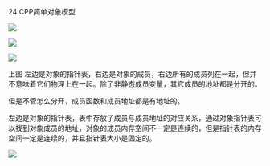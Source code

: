 24 CPP简单对象模型

![](https://gitee.com/hxc8/images2/raw/master/img/202407172223421.jpg)

![](https://gitee.com/hxc8/images2/raw/master/img/202407172223495.jpg)

 

![](https://gitee.com/hxc8/images2/raw/master/img/202407172223902.jpg)

上图 左边是对象的指针表，右边是对象的成员，右边所有的成员列在一起，但并不意味着它们物理上在一起。除了非静态成员变量，其它成员的地址都是分开的。

但是不管怎么分开，成员函数和成员地址都是有地址的。

左边是对象的指针表，表中存放了成员与成员地址的对应关系，通过对象指针表可以找到对象成员的地址，对象的成员内存空间不一定是连续的，但是指针表的内存空间一定是连续的，并且指针表大小是固定的。

![](https://gitee.com/hxc8/images2/raw/master/img/202407172223601.jpg)